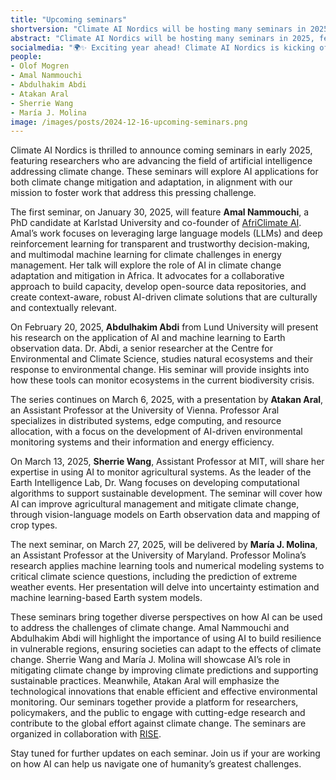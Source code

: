 ```yaml
---
title: "Upcoming seminars"
shortversion: "Climate AI Nordics will be hosting many seminars in 2025, featuring leading researchers exploring the role of AI in addressing climate change. Some speakers in the first quarter include Amal Nammouchi on leveraging large language models and deep reinforcement learning for trustworthy decision-making in energy management. Abdulhakim Abdi on the use of AI and Earth observation data to monitor ecosystems amid the biodiversity crisis. Atakan Aral on AI-driven environmental monitoring systems, and Sherrie Wang on AI applications in sustainable agriculture and climate mitigation. María J. Molina on AI's potential to predict extreme weather and inform climate strategies. Together uniting diverse perspectives on AI-driven climate solutions."
abstract: "Climate AI Nordics will be hosting many seminars in 2025, featuring leading researchers exploring the role of AI in addressing climate change. Some speakers in the first quarter include Amal Nammouchi on leveraging large language models and deep reinforcement learning for trustworthy decision-making in energy management. Abdulhakim Abdi on the use of AI and Earth observation data to monitor ecosystems amid the biodiversity crisis. Atakan Aral on AI-driven environmental monitoring systems, and Sherrie Wang on AI applications in sustainable agriculture and climate mitigation. María J. Molina on AI's potential to predict extreme weather and inform climate strategies. Together uniting diverse perspectives on AI-driven climate solutions."
socialmedia: "🌍✨ Exciting year ahead! Climate AI Nordics is kicking off 2025 with seminars featuring top researchers on AI's role in tackling climate change. From energy to ecosystems, agriculture to extreme weather—don't miss these inspiring talks!"
people:
- Olof Mogren
- Amal Nammouchi
- Abdulhakim Abdi
- Atakan Aral
- Sherrie Wang
- María J. Molina
image: /images/posts/2024-12-16-upcoming-seminars.png
---
```


Climate AI Nordics is thrilled to announce coming seminars in early 2025, featuring researchers who are advancing the field of artificial intelligence addressing climate change. These seminars will explore AI applications for both climate change mitigation and adaptation, in alignment with our mission to foster work that address this pressing challenge.

The first seminar, on January 30, 2025, will feature **Amal Nammouchi**, a PhD candidate at Karlstad University and co-founder of [AfriClimate AI](https://www.africlimate.ai/). Amal’s work focuses on leveraging large language models (LLMs) and deep reinforcement learning for transparent and trustworthy decision-making, and multimodal machine learning for climate challenges in energy management. Her talk will explore the role of AI in climate change adaptation and mitigation in Africa. It advocates for a collaborative approach to build capacity, develop open-source data repositories, and create context-aware, robust AI-driven climate solutions that are culturally and contextually relevant.

On February 20, 2025, **Abdulhakim Abdi** from Lund University will present his research on the application of AI and machine learning to Earth observation data. Dr. Abdi, a senior researcher at the Centre for Environmental and Climate Science, studies natural ecosystems and their response to environmental change. His seminar will provide insights into how these tools can monitor ecosystems in the current biodiversity crisis.

The series continues on March 6, 2025, with a presentation by **Atakan Aral**, an Assistant Professor at the University of Vienna. Professor Aral specializes in distributed systems, edge computing, and resource allocation, with a focus on the development of AI-driven environmental monitoring systems and their information and energy efficiency. 

On March 13, 2025, **Sherrie Wang**, Assistant Professor at MIT, will share her expertise in using AI to monitor agricultural systems. As the leader of the Earth Intelligence Lab, Dr. Wang focuses on developing computational algorithms to support sustainable development. The seminar will cover how AI can improve agricultural management and mitigate climate change, through vision-language models on Earth observation data and mapping of crop types.

The next seminar, on March 27, 2025, will be delivered by **María J. Molina**, an Assistant Professor at the University of Maryland. Professor Molina’s research applies machine learning tools and numerical modeling systems to critical climate science questions, including the prediction of extreme weather events. Her presentation will delve into uncertainty estimation and machine learning-based Earth system models.

These seminars bring together diverse perspectives on how AI can be used to address the challenges of climate change. Amal Nammouchi and Abdulhakim Abdi will highlight the importance of using AI to build resilience in vulnerable regions, ensuring societies can adapt to the effects of climate change. Sherrie Wang and María J. Molina will showcase AI’s role in mitigating climate change by improving climate predictions and supporting sustainable practices. Meanwhile, Atakan Aral will emphasize the technological innovations that enable efficient and effective environmental monitoring. Our seminars together provide a platform for researchers, policymakers, and the public to engage with cutting-edge research and contribute to the global effort against climate change. The seminars are organized in collaboration with [RISE](https://ri.se/lm-sem/).

Stay tuned for further updates on each seminar. Join us if your are working on how AI can help us navigate one of humanity’s greatest challenges.
